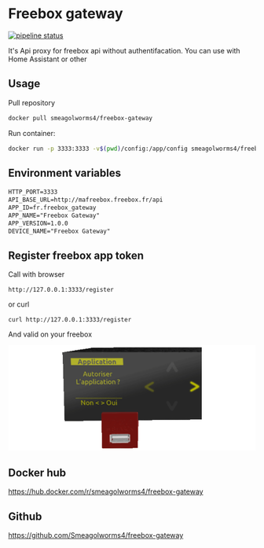 # Freebox gateway

[![pipeline status](https://github.com/Smeagolworms4/freebox-gateway/actions/workflows/build_images.yml/badge.svg)](https://github.com/Smeagolworms4/freebox-gateway/actions/workflows/build_images.yml)

It's Api proxy for freebox api without authentifacation.
You can use with Home Assistant or other

## Usage

Pull repository

```bash
docker pull smeagolworms4/freebox-gateway
```


Run container:

```bash
docker run -p 3333:3333 -v$(pwd)/config:/app/config smeagolworms4/freebox-gateway
```

## Environment variables

```
HTTP_PORT=3333
API_BASE_URL=http://mafreebox.freebox.fr/api
APP_ID=fr.freebox_gateway
APP_NAME="Freebox Gateway"
APP_VERSION=1.0.0
DEVICE_NAME="Freebox Gateway"
```


## Register freebox app token

Call with browser

```
http://127.0.0.1:3333/register
```

or curl

```
curl http://127.0.0.1:3333/register
```

And valid on your freebox


![Freebox validation](https://raw.githubusercontent.com/Smeagolworms4/freebox-gateway/master/docs/config_freebox.png)


## Docker hub

https://hub.docker.com/r/smeagolworms4/freebox-gateway

## Github

https://github.com/Smeagolworms4/freebox-gateway
